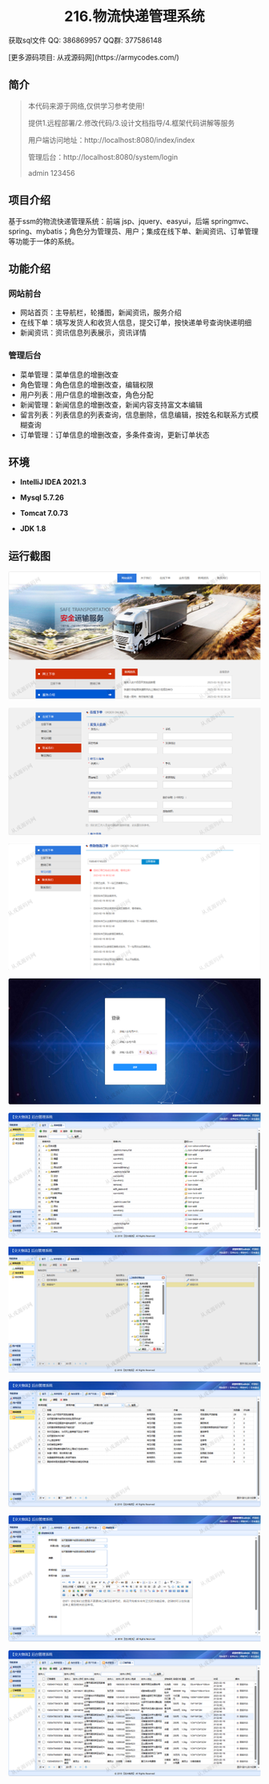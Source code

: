 <p><h1 align="center">216.物流快递管理系统</h1></p>

<p> 获取sql文件 QQ: 386869957 QQ群: 377586148 </p>
<p> [更多源码项目: 从戎源码网](https://armycodes.com/) </p>

## 简介

> 本代码来源于网络,仅供学习参考使用!
>
> 提供1.远程部署/2.修改代码/3.设计文档指导/4.框架代码讲解等服务
>
> 用户端访问地址：http://localhost:8080/index/index
> 
> 管理后台：http://localhost:8080/system/login
> 
> admin 123456
>

## 项目介绍
基于ssm的物流快递管理系统：前端 jsp、jquery、easyui，后端 springmvc、spring、mybatis；角色分为管理员、用户；集成在线下单、新闻资讯、订单管理等功能于一体的系统。

## 功能介绍

### 网站前台

- 网站首页：主导航栏，轮播图，新闻资讯，服务介绍
- 在线下单：填写发货人和收货人信息，提交订单，按快递单号查询快递明细
- 新闻资讯：资讯信息列表展示，资讯详情

### 管理后台

- 菜单管理：菜单信息的增删改查
- 角色管理：角色信息的增删改查，编辑权限
- 用户列表：用户信息的增删改查，角色分配
- 新闻管理：新闻信息的增删改查，新闻内容支持富文本编辑
- 留言列表：列表信息的列表查询，信息删除，信息编辑，按姓名和联系方式模糊查询
- 订单管理：订单信息的增删改查，多条件查询，更新订单状态

## 环境

- <b>IntelliJ IDEA 2021.3</b>

- <b>Mysql 5.7.26</b>

- <b>Tomcat 7.0.73</b>

- <b>JDK 1.8</b>

## 运行截图

![](screenshot/1.png)

![](screenshot/2.png)

![](screenshot/3.png)

![](screenshot/4.png)

![](screenshot/5.png)

![](screenshot/6.png)

![](screenshot/7.png)

![](screenshot/8.png)

![](screenshot/9.png)